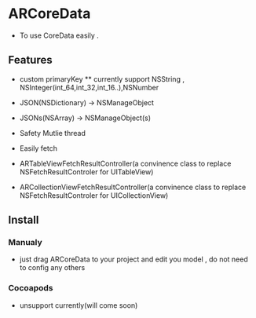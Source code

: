 # ARCoreData

* To use CoreData easily . 

## Features

* custom primaryKey
** currently support NSString , NSInteger(int_64,int_32,int_16..),NSNumber

* JSON(NSDictionary) -> NSManageObject

* JSONs(NSArray) -> NSManageObject(s)

* Safety Mutlie thread

* Easily fetch

* ARTableViewFetchResultController(a convinence class to replace NSFetchResultControler for UITableView)

* ARCollectionViewFetchResultController(a convinence class to replace NSFetchResultControler for UICollectionView)

## Install

### Manualy
* just drag ARCoreData to your project and edit you model , do not need to config any others 

### Cocoapods
* unsupport currently(will come soon)